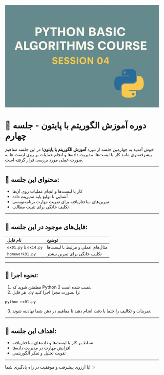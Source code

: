 <p align="center">
  <img src="https://github.com/mrr1368/Phyton-basic-Algorithms-Course/raw/main/assets/S 04.png" alt="Python Basic Algorithms Course Banner" />
</p>


# 🌟 دوره آموزش الگوریتم با پایتون - جلسه چهارم

خوش آمدید به چهارمین جلسه از دوره **آموزش الگوریتم با پایتون**!
در این جلسه مفاهیم پیشرفته‌تری مانند کار با لیست‌ها، مدیریت داده‌ها و انجام عملیات بر روی لیست ها به صورت عملی مورد بررسی قرار گرفته است.

---

## 📘 محتوای این جلسه:

- کار با لیست‌ها و انجام عملیات روی آن‌ها
- آشنایی با توابع پایه مدیریت داده
- تمرین‌های ساختاریافته برای تقویت مهارت برنامه‌نویسی
- تکلیف خانگی برای تثبیت مطالب

---

## 📂 فایل‌های موجود در این جلسه:

| نام فایل | توضیح |
| :-------- | :---------- |
| `ex01.py` تا `ex14.py` | مثال‌های عملی و مرتبط با لیست‌ها |
| `homework01.py` | تکلیف خانگی برای تمرین بیشتر |

---

## 🚀 نحوه اجرا:

1. مطمئن شوید که Python 3 نصب شده است.
2. هر فایل `.py` را بصورت مجزا اجرا کنید:

```bash
python ex01.py
```

3. تمرینات و تکالیف را حتما با دقت انجام دهید تا مفاهیم در ذهن شما نهادینه شوند.

---

## 🌟 اهداف این جلسه:

- تسلط بر کار با لیست‌ها و داده‌های ساختاریافته
- افزایش مهارت در مدیریت داده‌ها
- تقویت تحلیل و تفکر الگوریتمی

---

با آرزوی پیشرفت و موفقیت در راه یادگیری شما! ✨

